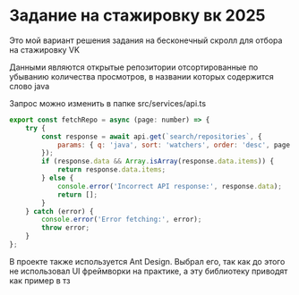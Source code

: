 # Задание на стажировку вк 2025

Это мой вариант решения задания на бесконечный скролл для отбора на стажировку VK

Данными являются открытые репозитории отсортированные по убыванию количества просмотров, в названии которых содержится слово java

Запрос можно изменить в папке src/services/api.ts

```js
export const fetchRepo = async (page: number) => {
    try {
        const response = await api.get(`search/repositories`, {
            params: { q: 'java', sort: 'watchers', order: 'desc', page }, //подставляете свой пример
        });
        if (response.data && Array.isArray(response.data.items)) {
            return response.data.items;
        } else {
            console.error('Incorrect API response:', response.data);
            return [];
        }
    } catch (error) {
        console.error('Error fetching:', error);
        throw error;
    }
};
```

В проекте также используется Ant Design. Выбрал его, так как до этого не использовал UI фреймворки на практике, а эту библиотеку приводят как пример в тз 


